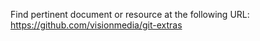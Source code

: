 Find pertinent document or resource at the following URL:
https://github.com/visionmedia/git-extras
